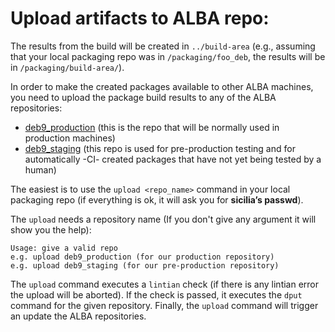 # Upload artifacts to ALBA repo:

The results from the build will be created in `../build-area` (e.g., assuming 
that your local packaging repo was in `/packaging/foo_deb`, 
the results will be in `/packaging/build-area/`).

In order to make the created packages available to other ALBA machines, you need
to upload the package build results to any of the ALBA 
repositories:
* [deb9_production](http://controls01.cells.es/testrepo/debian9/) (this is the 
  repo that will be normally used in production machines)
* [deb9_staging]((http://controls01.cells.es/testrepo/debian9_staging/)) (this 
  repo is used for pre-production testing and for automatically -CI- created 
  packages that have not yet being tested by a human)

The easiest is to use the `upload <repo_name>` command in your local packaging 
repo (if everything is ok, it will ask you for **sicilia’s passwd**).

The `upload` needs a repository name (If you don't give any argument it will 
show you the help):
```
Usage: give a valid repo
e.g. upload deb9_production (for our production repository)
e.g. upload deb9_staging (for our pre-production repository)
```
The `upload` command executes a `lintian` check (if there is any lintian error 
the upload will be aborted). If the check is passed, it executes the `dput` 
command for the given repository. Finally, the `upload` command will trigger 
an update the ALBA repositories.
